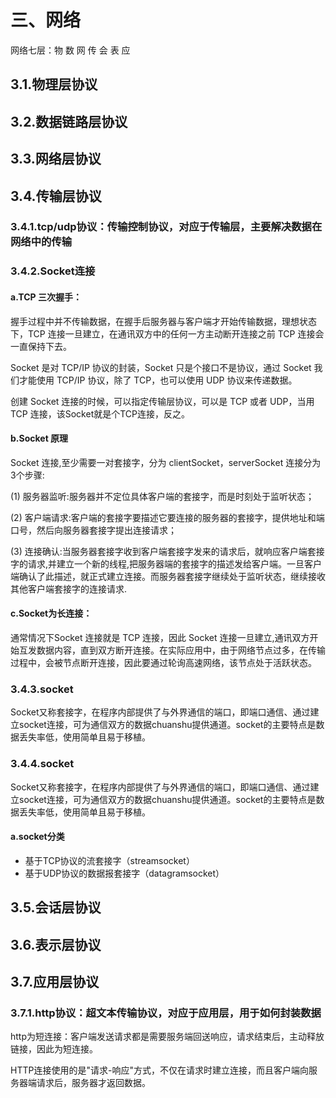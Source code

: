 # 三、网络
网络七层：物 数 网 传 会 表 应
## 3.1.物理层协议
## 3.2.数据链路层协议
## 3.3.网络层协议
## 3.4.传输层协议
### 3.4.1.tcp/udp协议：传输控制协议，对应于传输层，主要解决数据在网络中的传输

### 3.4.2.Socket连接

#### a.TCP 三次握手：
握手过程中并不传输数据，在握手后服务器与客户端才开始传输数据，理想状态下，TCP 连接一旦建立，在通讯双方中的任何一方主动断开连接之前 TCP 连接会一直保持下去。

Socket 是对 TCP/IP 协议的封装，Socket 只是个接口不是协议，通过 Socket 我们才能使用 TCP/IP 协议，除了 TCP，也可以使用 UDP 协议来传递数据。

创建 Socket 连接的时候，可以指定传输层协议，可以是 TCP 或者 UDP，当用 TCP 连接，该Socket就是个TCP连接，反之。

#### b.Socket 原理

Socket 连接,至少需要一对套接字，分为 clientSocket，serverSocket 连接分为3个步骤:

(1) 服务器监听:服务器并不定位具体客户端的套接字，而是时刻处于监听状态；

(2) 客户端请求:客户端的套接字要描述它要连接的服务器的套接字，提供地址和端口号，然后向服务器套接字提出连接请求；

(3) 连接确认:当服务器套接字收到客户端套接字发来的请求后，就响应客户端套接字的请求,并建立一个新的线程,把服务器端的套接字的描述发给客户端。一旦客户端确认了此描述，就正式建立连接。而服务器套接字继续处于监听状态，继续接收其他客户端套接字的连接请求.

#### c.Socket为长连接：
通常情况下Socket 连接就是 TCP 连接，因此 Socket 连接一旦建立,通讯双方开始互发数据内容，直到双方断开连接。在实际应用中，由于网络节点过多，在传输过程中，会被节点断开连接，因此要通过轮询高速网络，该节点处于活跃状态。

### 3.4.3.socket
Socket又称套接字，在程序内部提供了与外界通信的端口，即端口通信、通过建立socket连接，可为通信双方的数据chuanshu提供通道。socket的主要特点是数据丢失率低，使用简单且易于移植。


### 3.4.4.socket
Socket又称套接字，在程序内部提供了与外界通信的端口，即端口通信、通过建立socket连接，可为通信双方的数据chuanshu提供通道。socket的主要特点是数据丢失率低，使用简单且易于移植。
#### a.socket分类
* 基于TCP协议的流套接字（streamsocket）
* 基于UDP协议的数据报套接字（datagramsocket）

## 3.5.会话层协议
## 3.6.表示层协议
## 3.7.应用层协议
### 3.7.1.http协议：超文本传输协议，对应于应用层，用于如何封装数据
http为短连接：客户端发送请求都是需要服务端回送响应，请求结束后，主动释放链接，因此为短连接。  

HTTP连接使用的是"请求-响应"方式，不仅在请求时建立连接，而且客户端向服务器端请求后，服务器才返回数据。
